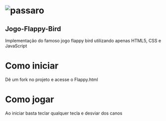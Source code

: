 # ![passaro](https://user-images.githubusercontent.com/39472541/168447506-9a179069-c82c-4094-b670-4aef3a8a64d8.png)
<h2>Jogo-Flappy-Bird</h2>
Implementação do famoso jogo flappy bird utilizando apenas HTML5, CSS e JavaScript 


<h1>Como iniciar</h1>
Dê um fork no projeto e acesse o Flappy.html


<h1>Como jogar</h1>
Ao iniciar basta teclar qualquer tecla e desviar dos canos
